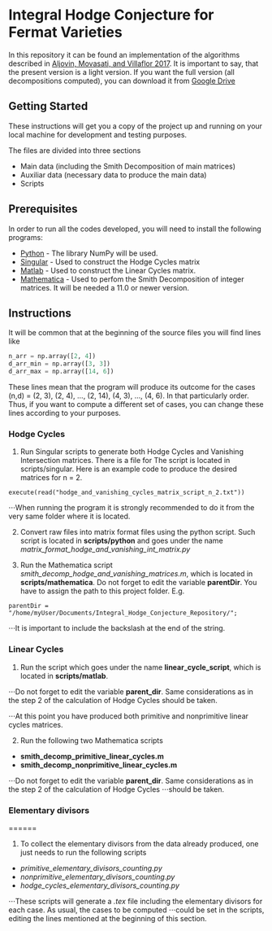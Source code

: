 # Integral Hodge Conjecture for Fermat Varieties

In this repository it can be found an implementation of the algorithms described in [Aljovin, Movasati, and Villaflor 2017](http://w3.impa.br/~aljovin/docs/IntHodgeConj.pdf). It is important to say, that the present version is a light version. If you want the full version (all decompositions computed), you can download it from [Google Drive]()


## Getting Started

These instructions will get you a copy of the project up and running on your local machine for development and testing purposes. 

The files are divided into three sections
* Main data (including the Smith Decomposition of main matrices)
* Auxiliar data (necessary data to produce the main data)
* Scripts

## Prerequisites

In order to run all the codes developed, you will need to install the following programs:

* [Python](https://www.python.org/) - The library NumPy will be used.
* [Singular](https://www.singular.uni-kl.de/) - Used to construct the Hodge Cycles matrix
* [Matlab](https://www.mathworks.com/products/matlab.html) - Used to construct the Linear Cycles matrix. 
* [Mathematica](https://www.wolfram.com/mathematica/) - Used to perfom the Smith Decomposition of integer matrices. It will be needed a 11.0 or newer version.



## Instructions

It will be common that at the beginning of the source files you will find lines like 

```python
n_arr = np.array([2, 4])
d_arr_min = np.array([3, 3]) 
d_arr_max = np.array([14, 6])	
```
These lines mean that the program will produce its outcome for the cases (n,d) = (2, 3), (2, 4), ..., (2, 14), (4, 3), ..., (4, 6). In that particularly order. Thus, if you want to compute a different set of cases, you can change these lines according to your purposes. 


### Hodge Cycles

1. Run Singular scripts to generate both Hodge Cycles and Vanishing Intersection matrices. There is a file for The script is located in scripts/singular. Here is an example code to produce the desired matrices for n = 2.

```
execute(read("hodge_and_vanishing_cycles_matrix_script_n_2.txt"))	
```

⋅⋅⋅When running the program it is strongly recommended to do it from the very same folder where it is located.

2. Convert raw files into matrix format files using the python script. Such script is located in **scripts/python** and goes under the name *matrix_format_hodge_and_vanishing_int_matrix.py*

3. Run the Mathematica script *smith_decomp_hodge_and_vanishing_matrices.m*, which is located in **scripts/mathematica**. Do not forget to edit the variable **parentDir**. You have to assign the path to this project folder. E.g. 

```
parentDir = "/home/myUser/Documents/Integral_Hodge_Conjecture_Repository/";	
```

⋅⋅⋅It is important to include the backslash at the end of the string.


### Linear Cycles


1. Run the script which goes under the name **linear_cycle_script**, which is located in **scripts/matlab**.

⋅⋅⋅Do not forget to edit the variable **parent_dir**. Same considerations as in the step 2 of the calculation of Hodge Cycles should be taken.

⋅⋅⋅At this point you have produced both primitive and nonprimitive linear cycles matrices.


2. Run the following two Mathematica scripts
  - **smith_decomp_primitive_linear_cycles.m**
  - **smith_decomp_nonprimitive_linear_cycles.m**

⋅⋅⋅Do not forget to edit the variable **parent_dir**. Same considerations as in the step 2 of the calculation of Hodge Cycles
⋅⋅⋅should be taken.

### Elementary divisors
======
1. To collect the elementary divisors from the data already produced, one just needs to run the following scripts

  - *primitive_elementary_divisors_counting.py*
  - *nonprimitive_elementary_divisors_counting.py*
  - *hodge_cycles_elementary_divisors_counting.py*

⋅⋅⋅These scripts will generate a *.tex* file including the elementary divisors for each case. As usual, the cases to be computed
⋅⋅⋅could be set in the scripts, editing the lines mentioned at the beginning of this section.
